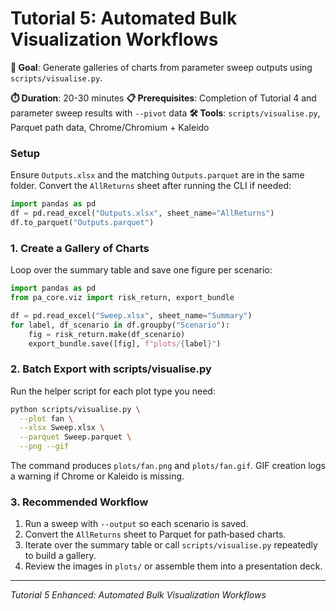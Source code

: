 # Tutorial 5: Automated Bulk Visualization Workflows

**🎯 Goal**: Generate galleries of charts from parameter sweep outputs using `scripts/visualise.py`.

**⏱️ Duration**: 20-30 minutes
**📋 Prerequisites**: Completion of Tutorial 4 and parameter sweep results with `--pivot` data
**🛠️ Tools**: `scripts/visualise.py`, Parquet path data, Chrome/Chromium + Kaleido

### Setup

Ensure `Outputs.xlsx` and the matching `Outputs.parquet` are in the same folder. Convert the `AllReturns` sheet after running the CLI if needed:

```python
import pandas as pd
df = pd.read_excel("Outputs.xlsx", sheet_name="AllReturns")
df.to_parquet("Outputs.parquet")
```

### 1. Create a Gallery of Charts

Loop over the summary table and save one figure per scenario:

```python
import pandas as pd
from pa_core.viz import risk_return, export_bundle

df = pd.read_excel("Sweep.xlsx", sheet_name="Summary")
for label, df_scenario in df.groupby("Scenario"):
    fig = risk_return.make(df_scenario)
    export_bundle.save([fig], f"plots/{label}")
```

### 2. Batch Export with scripts/visualise.py

Run the helper script for each plot type you need:

```bash
python scripts/visualise.py \
  --plot fan \
  --xlsx Sweep.xlsx \
  --parquet Sweep.parquet \
  --png --gif
```

The command produces `plots/fan.png` and `plots/fan.gif`. GIF creation logs a warning if Chrome or Kaleido is missing.

### 3. Recommended Workflow

1. Run a sweep with `--output` so each scenario is saved.
2. Convert the `AllReturns` sheet to Parquet for path‑based charts.
3. Iterate over the summary table or call `scripts/visualise.py` repeatedly to build a gallery.
4. Review the images in `plots/` or assemble them into a presentation deck.

---

*Tutorial 5 Enhanced: Automated Bulk Visualization Workflows*
